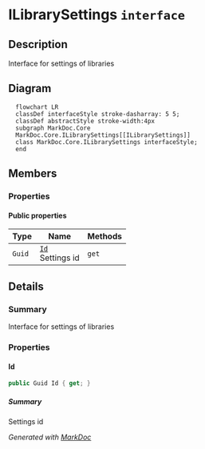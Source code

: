# ILibrarySettings `interface`

## Description
Interface for settings of libraries

## Diagram
```mermaid
  flowchart LR
  classDef interfaceStyle stroke-dasharray: 5 5;
  classDef abstractStyle stroke-width:4px
  subgraph MarkDoc.Core
  MarkDoc.Core.ILibrarySettings[[ILibrarySettings]]
  class MarkDoc.Core.ILibrarySettings interfaceStyle;
  end
```

## Members
### Properties
#### Public  properties
| Type | Name | Methods |
| --- | --- | --- |
| `Guid` | [`Id`](#id)<br>Settings id | `get` |

## Details
### Summary
Interface for settings of libraries

### Properties
#### Id
```csharp
public Guid Id { get; }
```
##### Summary
Settings id

*Generated with* [*MarkDoc*](https://github.com/hailstorm75/MarkDoc.Core)
